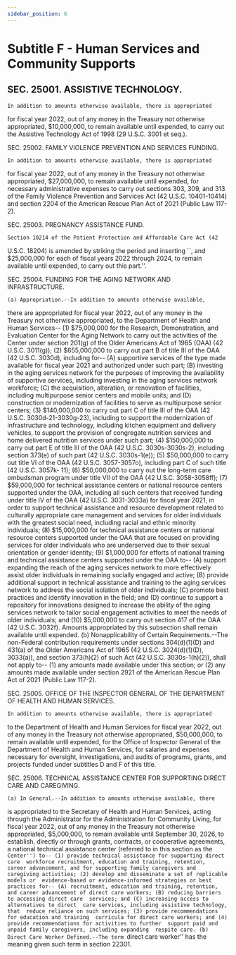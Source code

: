 ```yaml
---
sidebar_position: 6
---
```


# Subtitle F - Human Services and Community Supports

## SEC. 25001. ASSISTIVE TECHNOLOGY.

    In addition to amounts otherwise available, there is appropriated 
for fiscal year 2022, out of any money in the Treasury not otherwise 
appropriated, $10,000,000, to remain available until expended, to carry 
out the Assistive Technology Act of 1998 (29 U.S.C. 3001 et seq.).

SEC. 25002. FAMILY VIOLENCE PREVENTION AND SERVICES FUNDING.

    In addition to amounts otherwise available, there is appropriated 
for fiscal year 2022, out of any money in the Treasury not otherwise 
appropriated, $27,000,000, to remain available until expended, for 
necessary administrative expenses to carry out sections 303, 309, and 
313 of the Family Violence Prevention and Services Act (42 U.S.C. 
10401-10414) and section 2204 of the American Rescue Plan Act of 2021 
(Public Law 117-2).

SEC. 25003. PREGNANCY ASSISTANCE FUND.

    Section 10214 of the Patient Protection and Affordable Care Act (42 
U.S.C. 18204) is amended by striking the period and inserting ``, and 
$25,000,000 for each of fiscal years 2022 through 2024, to remain 
available until expended, to carry out this part.''.

SEC. 25004. FUNDING FOR THE AGING NETWORK AND INFRASTRUCTURE.

    (a) Appropriation.--In addition to amounts otherwise available, 
there are appropriated for fiscal year 2022, out of any money in the 
Treasury not otherwise appropriated, to the Department of Health and 
Human Services--
            (1) $75,000,000 for the Research, Demonstration, and 
        Evaluation Center for the Aging Network to carry out the 
        activities of the Center under section 201(g) of the Older 
        Americans Act of 1965 (OAA) (42 U.S.C. 3011(g));
            (2) $655,000,000 to carry out part B of title III of the 
        OAA (42 U.S.C. 3030d), including for--
                    (A) supportive services of the type made available 
                for fiscal year 2021 and authorized under such part;
                    (B) investing in the aging services network for the 
                purposes of improving the availability of supportive 
                services, including investing in the aging services 
                network workforce;
                    (C) the acquisition, alteration, or renovation of 
                facilities, including multipurpose senior centers and 
                mobile units; and
                    (D) construction or modernization of facilities to 
                serve as multipurpose senior centers;
            (3) $140,000,000 to carry out part C of title III of the 
        OAA (42 U.S.C. 3030d-21-3030g-23), including to support the 
        modernization of infrastructure and technology, including 
        kitchen equipment and delivery vehicles, to support the 
        provision of congregate nutrition services and home delivered 
        nutrition services under such part;
            (4) $150,000,000 to carry out part E of title III of the 
        OAA (42 U.S.C. 3030s-3030s-2), including section 373(e) of such 
        part (42 U.S.C. 3030s-1(e));
            (5) $50,000,000 to carry out title VI of the OAA (42 U.S.C. 
        3057-3057o), including part C of such title (42 U.S.C. 3057k-
        11);
            (6) $50,000,000 to carry out the long-term care ombudsman 
        program under title VII of the OAA (42 U.S.C. 3058-3058ff);
            (7) $59,000,000 for technical assistance centers or 
        national resource centers supported under the OAA, including 
        all such centers that received funding under title IV of the 
        OAA (42 U.S.C. 3031-3033a) for fiscal year 2021, in order to 
        support technical assistance and resource development related 
        to culturally appropriate care management and services for 
        older individuals with the greatest social need, including 
        racial and ethnic minority individuals;
            (8) $15,000,000 for technical assistance centers or 
        national resource centers supported under the OAA that are 
        focused on providing services for older individuals who are 
        underserved due to their sexual orientation or gender identity;
            (9) $1,000,000 for efforts of national training and 
        technical assistance centers supported under the OAA to--
                    (A) support expanding the reach of the aging 
                services network to more effectively assist older 
                individuals in remaining socially engaged and active;
                    (B) provide additional support in technical 
                assistance and training to the aging services network 
                to address the social isolation of older individuals;
                    (C) promote best practices and identify innovation 
                in the field; and
                    (D) continue to support a repository for 
                innovations designed to increase the ability of the 
                aging services network to tailor social engagement 
                activities to meet the needs of older individuals; and
            (10) $5,000,000 to carry out section 417 of the OAA (42 
        U.S.C. 3032f).
Amounts appropriated by this subsection shall remain available until 
expended.
    (b) Nonapplicability of Certain Requirements.--The non-Federal 
contribution requirements under sections 304(d)(1)(D) and 431(a) of the 
Older Americans Act of 1965 (42 U.S.C. 3024(d)(1)(D), 3033(a)), and 
section 373(h)(2) of such Act (42 U.S.C. 3030s-1(h)(2)), shall not 
apply to--
            (1) any amounts made available under this section; or
            (2) any amounts made available under section 2921 of the 
        American Rescue Plan Act of 2021 (Public Law 117-2).

SEC. 25005. OFFICE OF THE INSPECTOR GENERAL OF THE DEPARTMENT OF HEALTH 
              AND HUMAN SERVICES.

    In addition to amounts otherwise available, there is appropriated 
to the Department of Health and Human Services for fiscal year 2022, 
out of any money in the Treasury not otherwise appropriated, 
$50,000,000, to remain available until expended, for the Office of 
Inspector General of the Department of Health and Human Services, for 
salaries and expenses necessary for oversight, investigations, and 
audits of programs, grants, and projects funded under subtitles D and F 
of this title.

SEC. 25006. TECHNICAL ASSISTANCE CENTER FOR SUPPORTING DIRECT CARE AND 
              CAREGIVING.

    (a) In General.--In addition to amounts otherwise available, there 
is appropriated to the Secretary of Health and Human Services, acting 
through the Administrator for the Administration for Community Living, 
for fiscal year 2022, out of any money in the Treasury not otherwise 
appropriated, $5,000,000, to remain available until September 30, 2026, 
to establish, directly or through grants, contracts, or cooperative 
agreements, a national technical assistance center (referred to in this 
section as the ``Center'') to--
            (1) provide technical assistance for supporting direct care 
        workforce recruitment, education and training, retention, 
        career advancement, and for supporting family caregivers and 
        caregiving activities;
            (2) develop and disseminate a set of replicable models or 
        evidence-based or evidence-informed strategies or best 
        practices for--
                    (A) recruitment, education and training, retention, 
                and career advancement of direct care workers;
                    (B) reducing barriers to accessing direct care 
                services; and
                    (C) increasing access to alternatives to direct 
                care services, including assistive technology, that 
                reduce reliance on such services;
            (3) provide recommendations for education and training 
        curricula for direct care workers; and
            (4) provide recommendations for activities to further 
        support paid and unpaid family caregivers, including expanding 
        respite care.
    (b) Direct Care Worker Defined.--The term ``direct care worker'' 
has the meaning given such term in section 22301.
